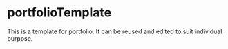 # portfolioTemplate
This is a template for portfolio. It can be reused and edited to suit individual purpose.  
